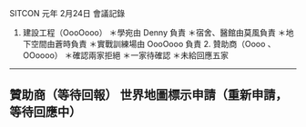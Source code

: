 SITCON 元年 	2月24日	會議記錄	
1. 建設工程（OooOooo）
		＊學宛由 Denny 負責
		＊宿舍、醫館由莫風負責
		＊地下空間由蒼時負責
		＊實戰訓練場由 OooOooo 負責
	2. 贊助商（Oooo 、 OOoooo）
		＊確認兩家拒絕
		＊一家待確認
		＊未給回應五家
-------------------------------------------------------
 贊助商（等待回報）
世界地圖標示申請（重新申請，等待回應中）
-------------------------------------------------------

